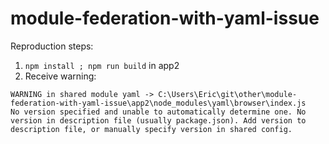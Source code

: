 # module-federation-with-yaml-issue

Reproduction steps:
 1. `npm install ; npm run build` in app2
 2. Receive warning:
```
WARNING in shared module yaml -> C:\Users\Eric\git\other\module-federation-with-yaml-issue\app2\node_modules\yaml\browser\index.js
No version specified and unable to automatically determine one. No version in description file (usually package.json). Add version to description file, or manually specify version in shared config.
```
